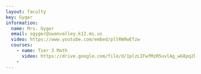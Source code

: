 ```yaml
---
layout: faculty
key: Gyger
information:
  name: Mrs. Gyger
  email: sgyger@swanvalley.k12.mi.us
  video: https://www.youtube.com/embed/pllRW9wETzw
  courses:
    - name: Tier 3 Math
      video: https://drive.google.com/file/d/1plzLIFwfMzR5uvlAg_wG8pq2k7IxYXv5/preview
    -
---
```


